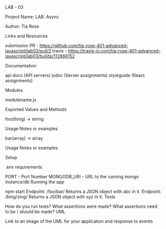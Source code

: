 LAB - 03

Project Name: LAB: Async

Author: Tia Rose

Links and Resources

submission PR - https://github.com/tia-rose-401-advanced-javascript/lab03/pull/2
travis - https://travis-ci.com/tia-rose-401-advanced-javascript/lab03/builds/112866152


Documentation

api docs (API servers)
jsdoc (Server assignments)
styleguide (React assignments)

Modules

modulename.js

Exported Values and Methods

foo(thing) -> string

Usage Notes or examples

bar(array) -> array

Usage Notes or examples

Setup

.env requirements

PORT - Port Number
MONGODB_URI - URL to the running mongo instance/db
Running the app

npm start
Endpoint: /foo/bar/
Returns a JSON object with abc in it.
Endpoint: /bing/zing/
Returns a JSON object with xyz in it.
Tests

How do you run tests?
What assertions were made?
What assertions need to be / should be made?
UML

Link to an image of the UML for your application and response to events
